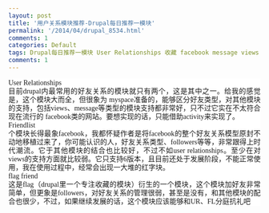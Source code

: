 ```yaml
---
layout: post
title: '用户关系模块推荐-Drupal每日推荐一模块'
permalink: '/2014/04/drupal_8534.html'
comments: 1
categories: Default
tags: Drupal每日推荐一模块 User Relationships 收藏 facebook message views flag friend followers Friendlist
comments: 1
---
```

<div style="background-color: white; font-family: Arial, Verdana, sans-serif; font-size: 14px; line-height: 17px; margin-bottom: 0cm; text-align: justify;"><span style="font-family: 'Times New Roman', serif;"><span lang="en-US">User Relationships</span></span></div>

<div style="background-color: white; font-family: Arial, Verdana, sans-serif; font-size: 14px; line-height: 17px; text-align: justify;">目前<span style="font-family: 'Times New Roman', serif;"><span lang="en-US">drupal</span></span>内最常用的好友关系的模块就只有两个，这是其中之一。给我的感觉是，这个模块大而全，但很象为&nbsp;<span style="font-family: 'Times New Roman', serif;"><span lang="en-US">myspace</span></span>准备的，能够区分好友类型，对其他模块的支持，包括<span style="font-family: 'Times New Roman', serif;"><span lang="en-US">views</span></span>、<span style="font-family: 'Times New Roman', serif;"><span lang="en-US">message</span></span>等类型的模块支持都非常好，只不过它实在不太符合现在流行的&nbsp;<span style="font-family: 'Times New Roman', serif;"><span lang="en-US">facebook</span></span>类的网站。要想实现的话，只能借助<span style="font-family: 'Times New Roman', serif;"><span lang="en-US">activity</span></span>来实现了。</div>

<div style="background-color: white; font-family: Arial, Verdana, sans-serif; font-size: 14px; line-height: 17px; margin-bottom: 0cm; text-align: justify;"><span style="font-family: 'Times New Roman', serif;">Friendlist</span></div>

<div style="background-color: white; font-family: Arial, Verdana, sans-serif; font-size: 14px; line-height: 17px; text-align: justify;">个模块长得最象<span style="font-family: 'Times New Roman', serif;">facebook</span>，我都怀疑作者是将<span style="font-family: 'Times New Roman', serif;">facebook</span>的整个好友关系模型原封不动地移植过来了，你可能认识的人，好友关系类型、<span style="font-family: 'Times New Roman', serif;">followers</span>等等，非常跟得上时代潮流。它于其他模块的结合也比较好，不过不如<span style="font-family: 'Times New Roman', serif;">user relationships</span>。至少在对<span style="font-family: 'Times New Roman', serif;">views</span>的支持方面就比较弱。它只支持<span style="font-family: 'Times New Roman', serif;">6</span>版本，且目前还处于发展阶段，不能正常使用，我在使用过程中，经常会出现一大堆的红字块。</div>

<div style="background-color: white; font-family: Arial, Verdana, sans-serif; font-size: 14px; line-height: 17px; margin-bottom: 0cm; text-align: justify;"><span style="font-family: 'Times New Roman', serif;">flag friend</span></div>

<div style="background-color: white; font-family: Arial, Verdana, sans-serif; font-size: 14px; line-height: 17px; text-align: justify;">这是<span style="font-family: 'Times New Roman', serif;">flag</span>（<span style="font-family: 'Times New Roman', serif;">drupal</span>里一个专注收藏的模块）衍生的一个模块，这个模块加好友非常简单，但更象是<span style="font-family: 'Times New Roman', serif;">followers</span>，对好友关系的管理很弱，甚至是没有，和其他模块的配合也很少，不过，如果继续发展的话，这个模块应该能够和<span style="font-family: 'Times New Roman', serif;">UR</span>、<span style="font-family: 'Times New Roman', serif;">FL</span>分庭抗礼吧</div>